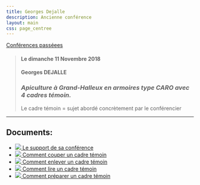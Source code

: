```yaml
---
title: Georges Dejalle
description: Ancienne conférence
layout: main
css: page_centree
---
```


[Conférences passéees](/agenda/conferences-passees/)  

> #### Le dimanche 11 Novembre 2018
> #### Georges DEJALLE
> ### *Apiculture à Grand-Halleux en armoires type CARO avec 4 cadres témoin.*
> Le cadre témoin = sujet abordé concrètement par le conférencier

----

## Documents:

* [![](/static/img/pdf.jpg ) Le support de sa conférence](https://pdf.beequeen.be/agenda/conferences-passees/gdejalle/Présentation-cadre-témoin-2.pdf)  
* [![](/static/img/pdf.jpg ) Comment couper un cadre témoin](https://pdf.beequeen.be/agenda/conferences-passees/gdejalle/Comment-couper-un-cadre-témoin.pdf)  
* [![](/static/img/pdf.jpg ) Comment enlever un cadre témoin](https://pdf.beequeen.be/agenda/conferences-passees/gdejalle/Comment-enlever-un-cadre-témoin.pdf)  
* [![](/static/img/pdf.jpg ) Comment lire un cadre témoin](https://pdf.beequeen.be/agenda/conferences-passees/gdejalle/Comment-lire-un-cadre-témoin.pdf)  
* [![](/static/img/pdf.jpg ) Comment préparer un cadre témoin](https://pdf.beequeen.be/agenda/conferences-passees/gdejalle/Comment-préparer-un-cadre-témoin.pdf)  

